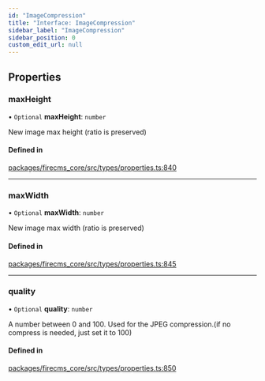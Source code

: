 ```yaml
---
id: "ImageCompression"
title: "Interface: ImageCompression"
sidebar_label: "ImageCompression"
sidebar_position: 0
custom_edit_url: null
---
```


## Properties

### maxHeight

• `Optional` **maxHeight**: `number`

New image max height (ratio is preserved)

#### Defined in

[packages/firecms_core/src/types/properties.ts:840](https://github.com/FireCMSco/firecms/blob/d45f3739/packages/firecms_core/src/types/properties.ts#L840)

___

### maxWidth

• `Optional` **maxWidth**: `number`

New image max width (ratio is preserved)

#### Defined in

[packages/firecms_core/src/types/properties.ts:845](https://github.com/FireCMSco/firecms/blob/d45f3739/packages/firecms_core/src/types/properties.ts#L845)

___

### quality

• `Optional` **quality**: `number`

A number between 0 and 100. Used for the JPEG compression.(if no compress is needed, just set it to 100)

#### Defined in

[packages/firecms_core/src/types/properties.ts:850](https://github.com/FireCMSco/firecms/blob/d45f3739/packages/firecms_core/src/types/properties.ts#L850)
